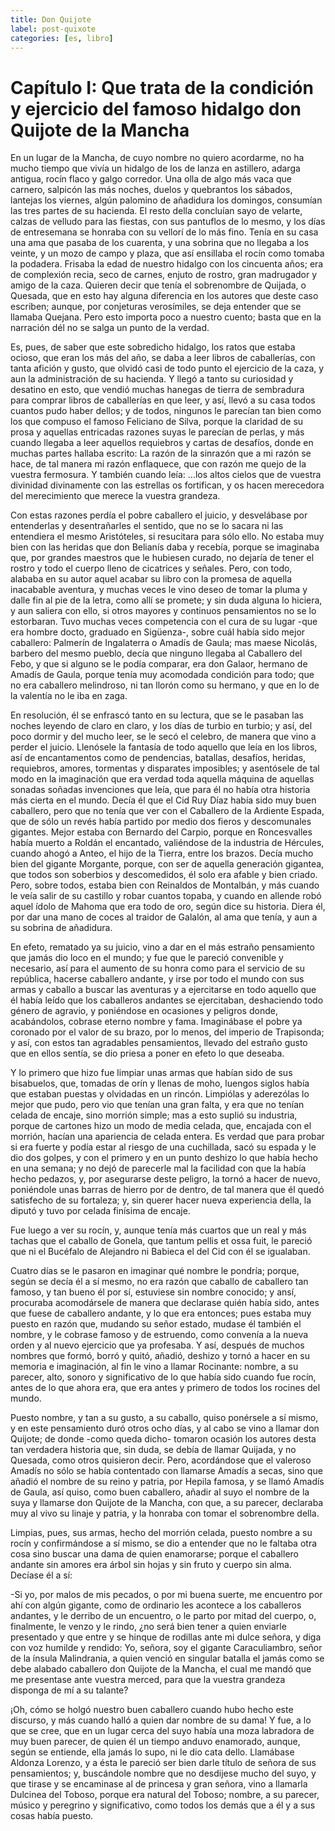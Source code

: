 ```yaml
---
title: Don Quijote
label: post-quixote
categories: [es, libro]
---
```


Capítulo I: Que trata de la condición y ejercicio del famoso hidalgo don Quijote de la Mancha
=============================================================================================

En un lugar de la Mancha, de cuyo nombre no quiero acordarme, no ha mucho tiempo que vivía un hidalgo de los de lanza en astillero, adarga antigua, rocín flaco y galgo corredor. Una olla de algo más vaca que carnero, salpicón las más noches, duelos y quebrantos los sábados, lantejas los viernes, algún palomino de añadidura los domingos, consumían las tres partes de su hacienda. El resto della concluían sayo de velarte, calzas de velludo para las fiestas, con sus pantuflos de lo mesmo, y los días de entresemana se honraba con su vellorí de lo más fino. Tenía en su casa una ama que pasaba de los cuarenta, y una sobrina que no llegaba a los veinte, y un mozo de campo y plaza, que así ensillaba el rocín como tomaba la podadera. Frisaba la edad de nuestro hidalgo con los cincuenta años; era de complexión recia, seco de carnes, enjuto de rostro, gran madrugador y amigo de la caza. Quieren decir que tenía el sobrenombre de Quijada, o Quesada, que en esto hay alguna diferencia en los autores que deste caso escriben; aunque, por conjeturas verosímiles, se deja entender que se llamaba Quejana. Pero esto importa poco a nuestro cuento; basta que en la narración dél no se salga un punto de la verdad.

Es, pues, de saber que este sobredicho hidalgo, los ratos que estaba ocioso, que eran los más del año, se daba a leer libros de caballerías, con tanta afición y gusto, que olvidó casi de todo punto el ejercicio de la caza, y aun la administración de su hacienda. Y llegó a tanto su curiosidad y desatino en esto, que vendió muchas hanegas de tierra de sembradura para comprar libros de caballerías en que leer, y así, llevó a su casa todos cuantos pudo haber dellos; y de todos, ningunos le parecían tan bien como los que compuso el famoso Feliciano de Silva, porque la claridad de su prosa y aquellas entricadas razones suyas le parecían de perlas, y más cuando llegaba a leer aquellos requiebros y cartas de desafíos, donde en muchas partes hallaba escrito: La razón de la sinrazón que a mi razón se hace, de tal manera mi razón enflaquece, que con razón me quejo de la vuestra fermosura. Y también cuando leía: ...los altos cielos que de vuestra divinidad divinamente con las estrellas os fortifican, y os hacen merecedora del merecimiento que merece la vuestra grandeza.

Con estas razones perdía el pobre caballero el juicio, y desvelábase por entenderlas y desentrañarles el sentido, que no se lo sacara ni las entendiera el mesmo Aristóteles, si resucitara para sólo ello. No estaba muy bien con las heridas que don Belianís daba y recebía, porque se imaginaba que, por grandes maestros que le hubiesen curado, no dejaría de tener el rostro y todo el cuerpo lleno de cicatrices y señales. Pero, con todo, alababa en su autor aquel acabar su libro con la promesa de aquella inacabable aventura, y muchas veces le vino deseo de tomar la pluma y dalle fin al pie de la letra, como allí se promete; y sin duda alguna lo hiciera, y aun saliera con ello, si otros mayores y continuos pensamientos no se lo estorbaran. Tuvo muchas veces competencia con el cura de su lugar -que era hombre docto, graduado en Sigüenza-, sobre cuál había sido mejor caballero: Palmerín de Ingalaterra o Amadís de Gaula; mas maese Nicolás, barbero del mesmo pueblo, decía que ninguno llegaba al Caballero del Febo, y que si alguno se le podía comparar, era don Galaor, hermano de Amadís de Gaula, porque tenía muy acomodada condición para todo; que no era caballero melindroso, ni tan llorón como su hermano, y que en lo de la valentía no le iba en zaga.

En resolución, él se enfrascó tanto en su lectura, que se le pasaban las noches leyendo de claro en claro, y los días de turbio en turbio; y así, del poco dormir y del mucho leer, se le secó el celebro, de manera que vino a perder el juicio. Llenósele la fantasía de todo aquello que leía en los libros, así de encantamentos como de pendencias, batallas, desafíos, heridas, requiebros, amores, tormentas y disparates imposibles; y asentósele de tal modo en la imaginación que era verdad toda aquella máquina de aquellas sonadas soñadas invenciones que leía, que para él no había otra historia más cierta en el mundo. Decía él que el Cid Ruy Díaz había sido muy buen caballero, pero que no tenía que ver con el Caballero de la Ardiente Espada, que de sólo un revés había partido por medio dos fieros y descomunales gigantes. Mejor estaba con Bernardo del Carpio, porque en Roncesvalles había muerto a Roldán el encantado, valiéndose de la industria de Hércules, cuando ahogó a Anteo, el hijo de la Tierra, entre los brazos. Decía mucho bien del gigante Morgante, porque, con ser de aquella generación gigantea, que todos son soberbios y descomedidos, él solo era afable y bien criado. Pero, sobre todos, estaba bien con Reinaldos de Montalbán, y más cuando le veía salir de su castillo y robar cuantos topaba, y cuando en allende robó aquel ídolo de Mahoma que era todo de oro, según dice su historia. Diera él, por dar una mano de coces al traidor de Galalón, al ama que tenía, y aun a su sobrina de añadidura.

En efeto, rematado ya su juicio, vino a dar en el más estraño pensamiento que jamás dio loco en el mundo; y fue que le pareció convenible y necesario, así para el aumento de su honra como para el servicio de su república, hacerse caballero andante, y irse por todo el mundo con sus armas y caballo a buscar las aventuras y a ejercitarse en todo aquello que él había leído que los caballeros andantes se ejercitaban, deshaciendo todo género de agravio, y poniéndose en ocasiones y peligros donde, acabándolos, cobrase eterno nombre y fama. Imaginábase el pobre ya coronado por el valor de su brazo, por lo menos, del imperio de Trapisonda; y así, con estos tan agradables pensamientos, llevado del estraño gusto que en ellos sentía, se dio priesa a poner en efeto lo que deseaba.

Y lo primero que hizo fue limpiar unas armas que habían sido de sus bisabuelos, que, tomadas de orín y llenas de moho, luengos siglos había que estaban puestas y olvidadas en un rincón. Limpiólas y aderezólas lo mejor que pudo, pero vio que tenían una gran falta, y era que no tenían celada de encaje, sino morrión simple; mas a esto suplió su industria, porque de cartones hizo un modo de media celada, que, encajada con el morrión, hacían una apariencia de celada entera. Es verdad que para probar si era fuerte y podía estar al riesgo de una cuchillada, sacó su espada y le dio dos golpes, y con el primero y en un punto deshizo lo que había hecho en una semana; y no dejó de parecerle mal la facilidad con que la había hecho pedazos, y, por asegurarse deste peligro, la tornó a hacer de nuevo, poniéndole unas barras de hierro por de dentro, de tal manera que él quedó satisfecho de su fortaleza; y, sin querer hacer nueva experiencia della, la diputó y tuvo por celada finísima de encaje.

Fue luego a ver su rocín, y, aunque tenía más cuartos que un real y más tachas que el caballo de Gonela, que tantum pellis et ossa fuit, le pareció que ni el Bucéfalo de Alejandro ni Babieca el del Cid con él se igualaban.

Cuatro días se le pasaron en imaginar qué nombre le pondría; porque, según se decía él a sí mesmo, no era razón que caballo de caballero tan famoso, y tan bueno él por sí, estuviese sin nombre conocido; y ansí, procuraba acomodársele de manera que declarase quién había sido, antes que fuese de caballero andante, y lo que era entonces; pues estaba muy puesto en razón que, mudando su señor estado, mudase él también el nombre, y le cobrase famoso y de estruendo, como convenía a la nueva orden y al nuevo ejercicio que ya profesaba. Y así, después de muchos nombres que formó, borró y quitó, añadió, deshizo y tornó a hacer en su memoria e imaginación, al fin le vino a llamar Rocinante: nombre, a su parecer, alto, sonoro y significativo de lo que había sido cuando fue rocín, antes de lo que ahora era, que era antes y primero de todos los rocines del mundo.

Puesto nombre, y tan a su gusto, a su caballo, quiso ponérsele a sí mismo, y en este pensamiento duró otros ocho días, y al cabo se vino a llamar don Quijote; de donde -como queda dicho- tomaron ocasión los autores desta tan verdadera historia que, sin duda, se debía de llamar Quijada, y no Quesada, como otros quisieron decir. Pero, acordándose que el valeroso Amadís no sólo se había contentado con llamarse Amadís a secas, sino que añadió el nombre de su reino y patria, por Hepila famosa, y se llamó Amadís de Gaula, así quiso, como buen caballero, añadir al suyo el nombre de la suya y llamarse don Quijote de la Mancha, con que, a su parecer, declaraba muy al vivo su linaje y patria, y la honraba con tomar el sobrenombre della.

Limpias, pues, sus armas, hecho del morrión celada, puesto nombre a su rocín y confirmándose a sí mismo, se dio a entender que no le faltaba otra cosa sino buscar una dama de quien enamorarse; porque el caballero andante sin amores era árbol sin hojas y sin fruto y cuerpo sin alma. Decíase él a sí:

-Si yo, por malos de mis pecados, o por mi buena suerte, me encuentro por ahí con algún gigante, como de ordinario les acontece a los caballeros andantes, y le derribo de un encuentro, o le parto por mitad del cuerpo, o, finalmente, le venzo y le rindo, ¿no será bien tener a quien enviarle presentado y que entre y se hinque de rodillas ante mi dulce señora, y diga con voz humilde y rendido: Yo, señora, soy el gigante Caraculiambro, señor de la ínsula Malindrania, a quien venció en singular batalla el jamás como se debe alabado caballero don Quijote de la Mancha, el cual me mandó que me presentase ante vuestra merced, para que la vuestra grandeza disponga de mí a su talante?

¡Oh, cómo se holgó nuestro buen caballero cuando hubo hecho este discurso, y más cuando halló a quien dar nombre de su dama! Y fue, a lo que se cree, que en un lugar cerca del suyo había una moza labradora de muy buen parecer, de quien él un tiempo anduvo enamorado, aunque, según se entiende, ella jamás lo supo, ni le dio cata dello. Llamábase Aldonza Lorenzo, y a ésta le pareció ser bien darle título de señora de sus pensamientos; y, buscándole nombre que no desdijese mucho del suyo, y que tirase y se encaminase al de princesa y gran señora, vino a llamarla Dulcinea del Toboso, porque era natural del Toboso; nombre, a su parecer, músico y peregrino y significativo, como todos los demás que a él y a sus cosas había puesto.

